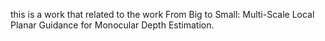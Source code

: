 this is a work that related to the work From Big to Small: Multi-Scale Local Planar Guidance for Monocular Depth Estimation.
